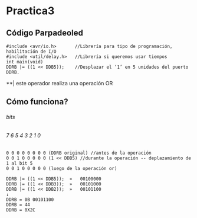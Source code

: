 # Practica3
## Código Parpadeoled
```
#include <avr/io.h>       //Librería para tipo de programación, habilitación de I/O
#include <util/delay.h>   //Librería si queremos usar tiempos
int main(void) 
DDRB |= ((1 << DDB5));    //Desplazar el ‘1’ en 5 unidades del puerto DDRB.
```
**| este operador realiza una operación OR

## Cómo funciona?
###### bits
###### 7 6 5 4 3 2 1 0
```
0 0 0 0 0 0 0 0 (DDRB original) //antes de la operación
0 0 1 0 0 0 0 0 (1 << DDB5) //durante la operación -- deplazamiento de 1 al bit 5
0 0 1 0 0 0 0 0 (luego de la operación or)
```
```
DDRB |= ((1 << DDB5)); 	»	00100000
DDRB |= ((1 << DDB3));	»	00101000
DDRB |= ((1 << DDB2));	»	00101100
↓
DDRB = 0B 00101100
DDRB = 44
DDRB = 0X2C
```

